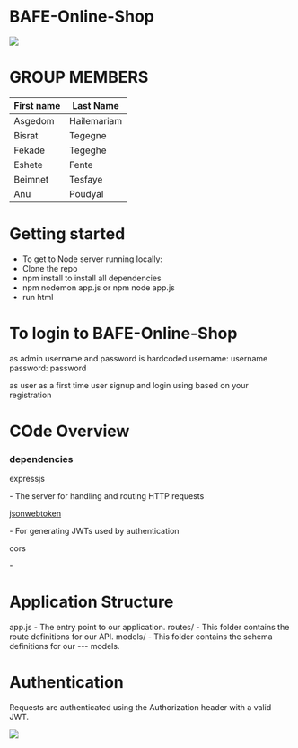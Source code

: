 # BAFE-Online-Shop
<p><img src="https://miro.medium.com/max/365/1*Jr3NFSKTfQWRUyjblBSKeg.png"></p>

<h1>GROUP MEMBERS</h1>

|First name | Last Name |
|--- | --- |
| Asgedom | Hailemariam |
| Bisrat | Tegegne |
| Fekade | Tegeghe |
| Eshete | Fente |
| Beimnet | Tesfaye |
| Anu | Poudyal |

<h1>Getting started</h1>
<ul>
  <li>To get to Node server running locally:</li>
  <li>Clone the repo</li>
  <li>npm install to install all dependencies</li>
  <li>npm nodemon app.js or npm node app.js</li>
  <li>run html</li>
</ul>

<h1> To login to BAFE-Online-Shop </h1>
as admin username and password is hardcoded
username: username
password: password

as user as a first time user signup and login using based on your registration

<h1>COde Overview </h1>
<h3>dependencies</h3>
<p><a https://www.npmjs.com/package/express">expressjs</a></p> - The server for handling and routing HTTP requests
<p><a href="https://www.npmjs.com/package/jsonwebtoken">jsonwebtoken</a></p>  - For generating JWTs used by authentication
<p><a https://www.npmjs.com/package/cors">cors</a></p>  - 
<h1>Application Structure</h1>
app.js - The entry point to our application. 
routes/ - This folder contains the route definitions for our API.
models/ - This folder contains the schema definitions for our --- models.
<h1>Authentication</h1>
Requests are authenticated using the Authorization header with a valid JWT. 

<p><img src="https://msd.miu.edu/wp-content/uploads/msd-logo-6-420x75-1.png"></p>
